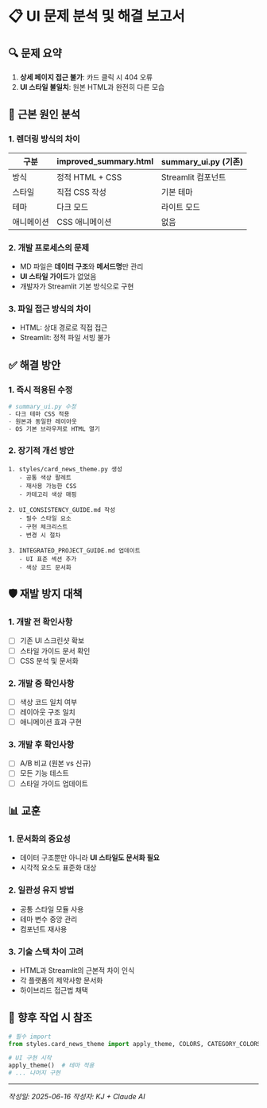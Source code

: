 # 📋 UI 문제 분석 및 해결 보고서

## 🔍 문제 요약
1. **상세 페이지 접근 불가**: 카드 클릭 시 404 오류
2. **UI 스타일 불일치**: 원본 HTML과 완전히 다른 모습

## 🎯 근본 원인 분석

### 1. **렌더링 방식의 차이**
| 구분 | improved_summary.html | summary_ui.py (기존) |
|------|----------------------|---------------------|
| 방식 | 정적 HTML + CSS | Streamlit 컴포넌트 |
| 스타일 | 직접 CSS 작성 | 기본 테마 |
| 테마 | 다크 모드 | 라이트 모드 |
| 애니메이션 | CSS 애니메이션 | 없음 |

### 2. **개발 프로세스의 문제**
- MD 파일은 **데이터 구조**와 **메서드명**만 관리
- **UI 스타일 가이드**가 없었음
- 개발자가 Streamlit 기본 방식으로 구현

### 3. **파일 접근 방식의 차이**
- HTML: 상대 경로로 직접 접근
- Streamlit: 정적 파일 서빙 불가

## ✅ 해결 방안

### 1. **즉시 적용된 수정**
```python
# summary_ui.py 수정
- 다크 테마 CSS 적용
- 원본과 동일한 레이아웃
- OS 기본 브라우저로 HTML 열기
```

### 2. **장기적 개선 방안**
```
1. styles/card_news_theme.py 생성
   - 공통 색상 팔레트
   - 재사용 가능한 CSS
   - 카테고리 색상 매핑

2. UI_CONSISTENCY_GUIDE.md 작성
   - 필수 스타일 요소
   - 구현 체크리스트
   - 변경 시 절차

3. INTEGRATED_PROJECT_GUIDE.md 업데이트
   - UI 표준 섹션 추가
   - 색상 코드 문서화
```

## 🛡️ 재발 방지 대책

### 1. **개발 전 확인사항**
- [ ] 기존 UI 스크린샷 확보
- [ ] 스타일 가이드 문서 확인
- [ ] CSS 분석 및 문서화

### 2. **개발 중 확인사항**
- [ ] 색상 코드 일치 여부
- [ ] 레이아웃 구조 일치
- [ ] 애니메이션 효과 구현

### 3. **개발 후 확인사항**
- [ ] A/B 비교 (원본 vs 신규)
- [ ] 모든 기능 테스트
- [ ] 스타일 가이드 업데이트

## 📊 교훈

### 1. **문서화의 중요성**
- 데이터 구조뿐만 아니라 **UI 스타일도 문서화 필요**
- 시각적 요소도 표준화 대상

### 2. **일관성 유지 방법**
- 공통 스타일 모듈 사용
- 테마 변수 중앙 관리
- 컴포넌트 재사용

### 3. **기술 스택 차이 고려**
- HTML과 Streamlit의 근본적 차이 인식
- 각 플랫폼의 제약사항 문서화
- 하이브리드 접근법 채택

## 🔄 향후 작업 시 참조

```python
# 필수 import
from styles.card_news_theme import apply_theme, COLORS, CATEGORY_COLORS

# UI 구현 시작
apply_theme()  # 테마 적용
# ... 나머지 구현
```

---
*작성일: 2025-06-16*
*작성자: KJ + Claude AI*
